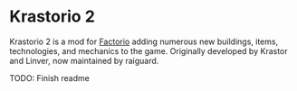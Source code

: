 # Krastorio 2

Krastorio 2 is a mod for [Factorio](https://factorio.com) adding numerous new buildings, items, technologies, and mechanics to the game. Originally developed by Krastor and Linver, now maintained by raiguard.

TODO: Finish readme

